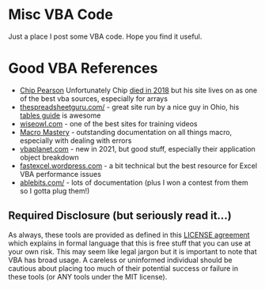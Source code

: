 # Misc VBA Code
Just a place I post some VBA code. Hope you find it useful.

# Good VBA References
 - [Chip Pearson](http://www.cpearson.com/Excel/MainPage.aspx) Unfortunately Chip [died in 2018](https://www.mrexcel.com/board/threads/chip-pearson-rip.1054062) but his site lives on as one of the best vba sources, especially for arrays
 - [thespreadsheetguru.com/](https://www.thespreadsheetguru.com) - great site run by a nice guy in Ohio, his [tables guide](https://www.thespreadsheetguru.com/blog/2014/6/20/the-vba-guide-to-listobject-excel-tables) is awesome
 - [wiseowl.com](https://www.wiseowl.co.uk/vba-macros) - one of the best sites for training videos
 - [Macro Mastery](https://excelmacromastery.com/) - outstanding documentation on all things macro, especially with dealing with errors
 - [vbaplanet.com](https://vbaplanet.com/index.php) - new in 2021, but good stuff, especially their application object breakdown
 - [fastexcel.wordpress.com](https://fastexcel.wordpress.com/) - a bit technical but the best resource for Excel VBA performance issues
 - [ablebits.com/](https://www.ablebits.com/) - lots of documentation (plus I won a contest from them so I gotta plug them!)
 

## Required Disclosure (but seriously read it...)
As always, these tools are provided as defined in this [LICENSE agreement](https://github.com/PGSystemTester/vbaPublic/blob/main/LICENSE) which explains in formal
language that this is free stuff that you can use at your own risk. This may seem like legal jargon but it is important to note that VBA has broad usage. A careless or uninformed individual should be cautious about placing too much of their potential success or failure in these tools (or ANY tools under the MIT license).

